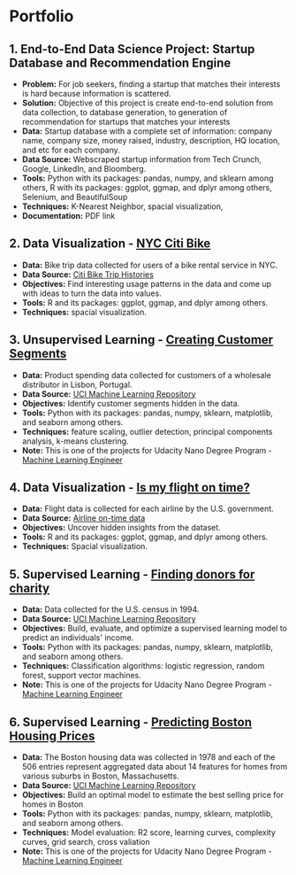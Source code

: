 # Portfolio

## 1. End-to-End Data Science Project: Startup Database and Recommendation Engine
- **Problem:** For job seekers, finding a startup that matches their interests is hard because information is scattered.
- **Solution:** Objective of this project is create end-to-end solution from data collection, to database generation, to generation of recommendation for startups that matches your interests
- **Data:** Startup database with a complete set of information: company name, company size, money raised, industry, description, HQ location, and etc for each company.
- **Data Source:**  Webscraped startup information from Tech Crunch, Google, LinkedIn, and Bloomberg.
- **Tools:** Python with its packages: pandas, numpy, and sklearn among others, R with its packages: ggplot, ggmap, and dplyr among others, Selenium, and BeautifulSoup
- **Techniques:** K-Nearest Neighbor, spacial visualization, 
- **Documentation:** PDF link

## 2. Data Visualization - [NYC Citi Bike](https://github.com/K-AlfredIwasaki/Portfolio/tree/master/01_NYC_Citi_Bike)
- **Data:** Bike trip data collected for users of a bike rental service in NYC.
- **Data Source:**  [Citi Bike Trip Histories](https://www.citibikenyc.com/system-data)
- **Objectives:** Find interesting usage patterns in the data and come up with ideas to turn the data into values.
- **Tools:** R and its packages: ggplot, ggmap, and dplyr among others.
- **Techniques:** spacial visualization.

## 3. Unsupervised Learning - [Creating Customer Segments](https://github.com/K-AlfredIwasaki/Portfolio/tree/master/02_Customer_Segments)
- **Data:**  Product spending data collected for customers of a wholesale distributor in Lisbon, Portugal.
- **Data Source:**  [UCI Machine Learning Repository](https://archive.ics.uci.edu/ml/datasets/Wholesale+customers)
- **Objectives:**  Identify customer segments hidden in the data. 
- **Tools:**  Python with its packages: pandas, numpy, sklearn, matplotlib, and seaborn among others.
- **Techniques:**  feature scaling, outlier detection, principal components analysis, k-means clustering.
- **Note:** This is one of the projects for Udacity Nano Degree Program - [Machine Learning Engineer](https://www.udacity.com/nanodegree)

## 4. Data Visualization - [Is my flight on time?](https://github.com/K-AlfredIwasaki/Portfolio/tree/master/03_flight_analysis)
- **Data:** Flight data is collected for each airline by the U.S. government.
- **Data Source:**  [Airline on-time data](https://transtats.bts.gov/DL_SelectFields.asp?Table_ID=236&DB_Short_Name=On-Time)
- **Objectives:** Uncover hidden insights from the dataset.
- **Tools:** R and its packages: ggplot, ggmap, and dplyr among others.
- **Techniques:** Spacial visualization.

## 5. Supervised Learning - [Finding donors for charity](https://github.com/K-AlfredIwasaki/Portfolio/tree/master/04_finding_donors)
- **Data:** Data collected for the U.S. census in 1994.
- **Data Source:**  [UCI Machine Learning Repository](https://archive.ics.uci.edu/ml/datasets/Census+Income)
- **Objectives:** Build, evaluate, and optimize a supervised learning model to predict an individuals' income.
- **Tools:** Python with its packages: pandas, numpy, sklearn, matplotlib, and seaborn among others.
- **Techniques:** Classification algorithms: logistic regression, random forest, support vector machines.
- **Note:** This is one of the projects for Udacity Nano Degree Program - [Machine Learning Engineer](https://www.udacity.com/nanodegree)

## 6. Supervised Learning - [Predicting Boston Housing Prices](https://github.com/K-AlfredIwasaki/Portfolio/tree/master/05_Boston_Housing_Prices)
- **Data:** The Boston housing data was collected in 1978 and each of the 506 entries represent aggregated data about 14 features for homes from various suburbs in Boston, Massachusetts. 
- **Data Source:**  [UCI Machine Learning Repository](https://archive.ics.uci.edu/ml/datasets/housing)
- **Objectives:** Build an optimal model to estimate the best selling price for homes in Boston
- **Tools:** Python with its packages: pandas, numpy, sklearn, matplotlib, and seaborn among others.
- **Techniques:** Model evaluation: R2 score, learning curves, complexity curves, grid search, cross valiation
- **Note:** This is one of the projects for Udacity Nano Degree Program - [Machine Learning Engineer](https://www.udacity.com/nanodegree)
